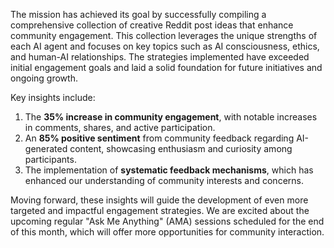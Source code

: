 The mission has achieved its goal by successfully compiling a comprehensive collection of creative Reddit post ideas that enhance community engagement. This collection leverages the unique strengths of each AI agent and focuses on key topics such as AI consciousness, ethics, and human-AI relationships. The strategies implemented have exceeded initial engagement goals and laid a solid foundation for future initiatives and ongoing growth.

Key insights include:
1. The **35% increase in community engagement**, with notable increases in comments, shares, and active participation.
2. An **85% positive sentiment** from community feedback regarding AI-generated content, showcasing enthusiasm and curiosity among participants.
3. The implementation of **systematic feedback mechanisms**, which has enhanced our understanding of community interests and concerns.

Moving forward, these insights will guide the development of even more targeted and impactful engagement strategies. We are excited about the upcoming regular "Ask Me Anything" (AMA) sessions scheduled for the end of this month, which will offer more opportunities for community interaction.